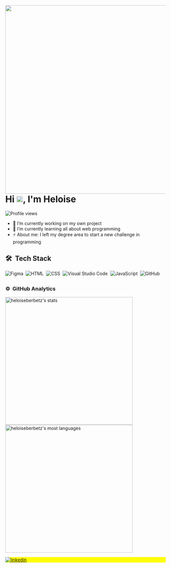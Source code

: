 <img align="right" height="590em" src="https://raw.githubusercontent.com/gist/heloiseberbetz/305b9525c2f51f2b8f224fd15025237b/raw/7f899a86483fcd0b49fab44e0445b2104dc2a92f/githubcard.svg"/>
<h1 align="left">Hi <img src="https://raw.githubusercontent.com/kaueMarques/kaueMarques/master/hi.gif" height="20px">, I'm Heloise</h1>
<p align="left"> <img src="https://komarev.com/ghpvc/?username=heloiseberbetz&color=yellow" alt="Profile views" /> </p>

- 🔭 I’m currently working on my own project
- 🌱 I’m currently learning all about web programming
- ⚡ About me: I left my degree area to start a new challenge in programming

## <h2>🛠 &nbsp;Tech Stack</h2>

![Figma](https://img.shields.io/badge/-Figma-05122A?style=flat&logo=figma)&nbsp;
![HTML](https://img.shields.io/badge/-HTML-05122A?style=flat&logo=HTML5)&nbsp;
![CSS](https://img.shields.io/badge/-CSS-05122A?style=flat&logo=CSS3&logoColor=1572B6)&nbsp;
![Visual Studio Code](https://img.shields.io/badge/-Visual%20Studio%20Code-05122A?style=flat&logo=visual-studio-code&logoColor=007ACC)&nbsp;
![JavaScript](https://img.shields.io/badge/-JavaScript-05122A?style=flat&logo=javascript)&nbsp;
![GitHub](https://img.shields.io/badge/-GitHub-05122A?style=flat&logo=github)&nbsp;

## <h3>⚙️ &nbsp;GitHub Analytics</h3>

<p align="left">
<img width="400em" src="https://github-readme-stats.vercel.app/api?username=heloiseberbetz&show_icons=true&theme=radical&include_all_" alt="heloiseberbetz's stats"/>
<img width="400em" src="https://github-readme-stats.vercel.app/api/top-langs/?username=heloiseberbetz&layout=compact&theme=radical&include_all_" alt="heloiseberbetz's most languages"/>
</p>

<p align="left" style="background:yellow">
<a href="https://linkedin.com/in/heloiselui" target="_blank"> <img align="center" src="https://img.shields.io/badge/-heloiselui-05122A?style=flat&logo=linkedin" alt="linkedin"/> </a></p>
